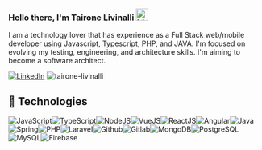### Hello there, I'm Tairone Livinalli <img src="https://user-images.githubusercontent.com/1303154/88677602-1635ba80-d120-11ea-84d8-d263ba5fc3c0.gif" width="24px" alt="hi">

I am a technology lover that has experience as a Full Stack web/mobile developer using Javascript, Typescript, PHP, and JAVA.
I'm focused on evolving my testing, engineering, and architecture skills.
I'm aiming to become a software architect.

<!--linkedin tag-->
[![LinkedIn](https://img.shields.io/badge/LinkedIn-%230077B5.svg?&style=flat-square&logo=linkedin&logoColor=white)](https://linkedin.com/in/tairone-livinalli) <img src="https://komarev.com/ghpvc/?username=tairone-livinalli&color=brightgreen" alt="tairone-livinalli" />

## :wrench: Technologies

![JavaScript](https://img.icons8.com/color/30/javascript.png)![TypeScript](https://img.icons8.com/color/30/typescript.png)![NodeJS](https://img.icons8.com/color/30/nodejs.png)![VueJS](https://img.icons8.com/color/30/vue-js.png)![ReactJS](https://img.icons8.com/color/30/react-native.png)![Angular](https://img.icons8.com/color/30/angularjs.png)![Java](https://img.icons8.com/color/30/java.png)![Spring](https://img.icons8.com/color/30/000000/spring-logo.png)![PHP](https://img.icons8.com/officel/30/000000/php-logo.png)![Laravel](https://img.icons8.com/fluent/30/000000/laravel.png)![Github](https://img.icons8.com/material-outlined/30/github.png)![Gitlab](https://img.icons8.com/color/30/gitlab.png)![MongoDB](https://img.icons8.com/color/30/000000/mongodb.png)![PostgreSQL](https://img.icons8.com/color/30/000000/postgreesql.png)![MySQL](https://img.icons8.com/color/30/000000/mysql-logo.png)![Firebase](https://img.icons8.com/color/30/000000/firebase.png)
